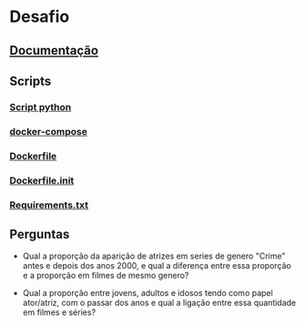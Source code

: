# Desafio

## [Documentação](./arquivos_desafio/Readme.md)

## Scripts

### [Script python](./arquivos_desafio/file_upload/main_script.py)

### [docker-compose](./arquivos_desafio/compose.yml)

### [Dockerfile](./arquivos_desafio/file_upload/Dockerfile)

### [Dockerfile.init](./arquivos_desafio/Dockerfile.init)

### [Requirements.txt](./arquivos_desafio/file_upload/requirements.txt)


## Perguntas

- Qual a proporção da aparição de atrizes em series de genero "Crime" antes e depois dos anos 2000, e qual a diferença entre essa proporção e a proporção em filmes de mesmo genero?

- Qual a proporção entre jovens, adultos e idosos tendo como papel ator/atriz, com o passar dos anos e qual a ligação entre essa quantidade em filmes e séries?

